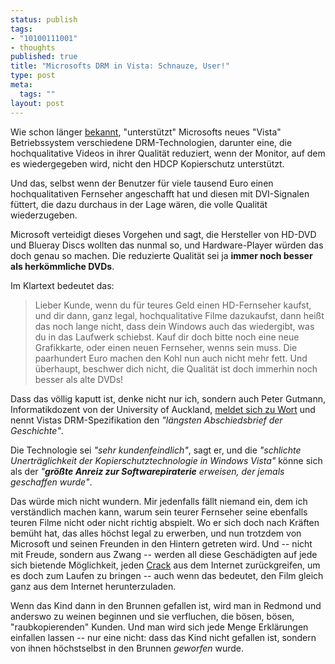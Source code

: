```yaml
--- 
status: publish
tags: 
- "10100111001"
- thoughts
published: true
title: "Microsofts DRM in Vista: Schnauze, User!"
type: post
meta: 
  tags: ""
layout: post
---
```

Wie schon länger <a href="http://arstechnica.com/articles/paedia/hardware/hdcp-vista.ars">bekannt</a>, "unterstützt" Microsofts neues "Vista" Betriebssystem verschiedene DRM-Technologien, darunter eine, die hochqualitative Videos in ihrer Qualität reduziert, wenn der Monitor, auf dem es wiedergegeben wird, nicht den HDCP Kopierschutz unterstützt.

Und das, selbst wenn der Benutzer für viele tausend Euro einen hochqualitativen Fernseher angeschafft hat und diesen mit DVI-Signalen füttert, die dazu durchaus in der Lage wären, die volle Qualität wiederzugeben.

Microsoft verteidigt dieses Vorgehen und sagt, die Hersteller von HD-DVD und Blueray Discs wollten das nunmal so, und Hardware-Player würden das doch genau so machen. Die reduzierte Qualität sei ja <strong>immer noch besser als herkömmliche DVDs</strong>.

Im Klartext bedeutet das:

<blockquote>Lieber Kunde, wenn du für teures Geld einen HD-Fernseher kaufst, und dir dann, ganz legal, hochqualitative Filme dazukaufst, dann heißt das noch lange nicht, dass dein Windows auch das wiedergibt, was du in das Laufwerk schiebst. Kauf dir doch bitte noch eine neue Grafikkarte, oder einen neuen Fernseher, wenns sein muss. Die paarhundert Euro machen den Kohl nun auch nicht mehr fett. Und überhaupt, beschwer dich nicht, die Qualität ist doch immerhin noch besser als alte DVDs!</blockquote>

Dass das völlig kaputt ist, denke nicht nur ich, sondern auch Peter Gutmann, Informatikdozent von der University of Auckland, <a href="http://news.bbc.co.uk/2/hi/technology/6286245.stm">meldet sich zu Wort</a> und nennt Vistas DRM-Spezifikation den <em>"längsten Abschiedsbrief der Geschichte"</em>.

Die Technologie sei <em>"sehr kundenfeindlich"</em>, sagt er, und die <em>"schlichte Unerträglichkeit der Kopierschutztechnologie in Windows Vista"</em> könne sich als der <em>"<strong>größte Anreiz zur Softwarepiraterie</strong> erweisen, der jemals geschaffen wurde"</em>.

Das würde mich nicht wundern. Mir jedenfalls fällt niemand ein, dem ich verständlich machen kann, warum sein teurer Fernseher seine ebenfalls teuren Filme nicht oder nicht richtig abspielt. Wo er sich doch nach Kräften bemüht hat, das alles höchst legal zu erwerben, und nun trotzdem von Microsoft und seinen Freunden in den Hintern getreten wird. Und -- nicht mit Freude, sondern aus Zwang -- werden all diese Geschädigten auf jede sich bietende Möglichkeit, jeden <a href="http://www.heise.de/newsticker/meldung/83816">Crack</a> aus dem Internet zurückgreifen, um es doch zum Laufen zu bringen -- auch wenn das bedeutet, den Film gleich ganz aus dem Internet herunterzuladen.

Wenn das Kind dann in den Brunnen gefallen ist, wird man in Redmond und anderswo zu weinen beginnen und sie verfluchen, die bösen, bösen, "raubkopierenden" Kunden. Und man wird sich jede Menge Erklärungen einfallen lassen -- nur eine nicht: dass das Kind nicht gefallen ist, sondern von ihnen höchstselbst in den Brunnen <em>geworfen</em> wurde.
